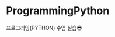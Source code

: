 # ProgrammingPython
프로그래밍(PYTHON) 수업 실습😎
<!-- ![Anurag's GitHub stats](https://github-readme-stats.vercel.app/api?username=chojangg&show_icons=true&theme=tokyonight) -->
